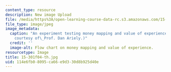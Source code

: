 ```yaml
---
content_type: resource
description: New image Upload
file: /media/https%3A/open-learning-course-data-rc.s3.amazonaws.com/15-301-managerial-psychology-laboratory-fall-2004/114e6fb08095ca66e9d330d8b925d40e_15-301f04-th.jpg
file_type: image/jpeg
image_metadata:
  caption: "An experiment testing money mapping and value of experience. (Image\_\
    courtesy of\_Prof. Dan Ariely.)"
  credit: ''
  image-alt: Flow chart on money mapping and value of experience.
resourcetype: Image
title: 15-301f04-th.jpg
uid: 114e6fb0-8095-ca66-e9d3-30d8b925d40e
---
```

